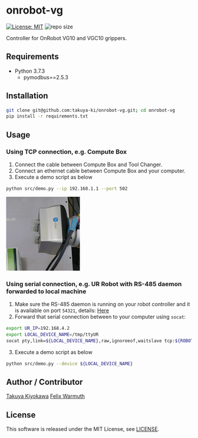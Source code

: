 # onrobot-vg

[![License: MIT](https://img.shields.io/badge/License-MIT-yellow.svg)](https://opensource.org/licenses/MIT)
![repo size](https://img.shields.io/github/repo-size/takuya-ki/onrobot-vg)

Controller for OnRobot VG10 and VGC10 grippers.

## Requirements

- Python 3.7.3
  - pymodbus==2.5.3

## Installation

```bash
git clone git@github.com:takuya-ki/onrobot-vg.git; cd onrobot-vg
pip install -r requirements.txt
```

## Usage
### Using TCP connection, e.g. Compute Box

1. Connect the cable between Compute Box and Tool Changer.
2. Connect an ethernet cable between Compute Box and your computer.
3. Execute a demo script as below  
```bash
python src/demo.py --ip 192.168.1.1 --port 502
```

<img src="img/vgc10_2x.gif" height="200">  

### Using serial connection, e.g. UR Robot with RS-485 daemon forwarded to local machine

1. Make sure the RS-485 daemon is running on your robot controller and it is available on port `54321`, details: [Here](https://github.com/UniversalRobots/Universal_Robots_ToolComm_Forwarder_URCap)
2. Forward that serial connection between to your computer using `socat`:
```bash
export UR_IP=192.168.4.2
export LOCAL_DEVICE_NAME=/tmp/ttyUR
socat pty,link=${LOCAL_DEVICE_NAME},raw,ignoreeof,waitslave tcp:${ROBOT_IP}:54321
```
3. Execute a demo script as below  
```bash
python src/demo.py --device ${LOCAL_DEVICE_NAME}
```
## Author / Contributor

[Takuya Kiyokawa](https://takuya-ki.github.io/)
[Felix Warmuth](https://github.com/fwarmuth)

## License

This software is released under the MIT License, see [LICENSE](./LICENSE).

